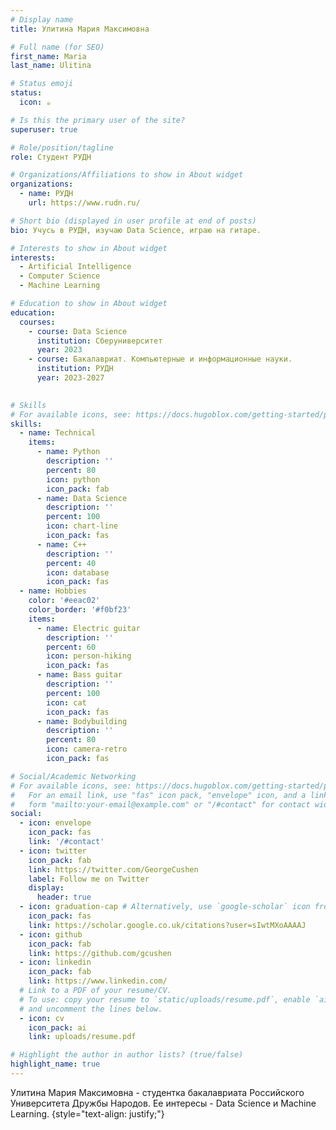 ```yaml
---
# Display name
title: Улитина Мария Максимовна

# Full name (for SEO)
first_name: Maria
last_name: Ulitina

# Status emoji
status:
  icon: ☕️

# Is this the primary user of the site?
superuser: true

# Role/position/tagline
role: Студент РУДН

# Organizations/Affiliations to show in About widget
organizations:
  - name: РУДН
    url: https://www.rudn.ru/

# Short bio (displayed in user profile at end of posts)
bio: Учусь в РУДН, изучаю Data Science, играю на гитаре.

# Interests to show in About widget
interests:
  - Artificial Intelligence
  - Computer Science
  - Machine Learning

# Education to show in About widget
education:
  courses:
    - course: Data Science
      institution: Сберуниверситет
      year: 2023
    - course: Бакалавриат. Компьютерные и информационные науки.
      institution: РУДН
      year: 2023-2027
  

# Skills
# For available icons, see: https://docs.hugoblox.com/getting-started/page-builder/#icons
skills:
  - name: Technical
    items:
      - name: Python
        description: ''
        percent: 80
        icon: python
        icon_pack: fab
      - name: Data Science
        description: ''
        percent: 100
        icon: chart-line
        icon_pack: fas
      - name: С++
        description: ''
        percent: 40
        icon: database
        icon_pack: fas
  - name: Hobbies
    color: '#eeac02'
    color_border: '#f0bf23'
    items:
      - name: Electric guitar
        description: ''
        percent: 60
        icon: person-hiking
        icon_pack: fas
      - name: Bass guitar
        description: ''
        percent: 100
        icon: cat
        icon_pack: fas
      - name: Bodybuilding
        description: ''
        percent: 80
        icon: camera-retro
        icon_pack: fas

# Social/Academic Networking
# For available icons, see: https://docs.hugoblox.com/getting-started/page-builder/#icons
#   For an email link, use "fas" icon pack, "envelope" icon, and a link in the
#   form "mailto:your-email@example.com" or "/#contact" for contact widget.
social:
  - icon: envelope
    icon_pack: fas
    link: '/#contact'
  - icon: twitter
    icon_pack: fab
    link: https://twitter.com/GeorgeCushen
    label: Follow me on Twitter
    display:
      header: true
  - icon: graduation-cap # Alternatively, use `google-scholar` icon from `ai` icon pack
    icon_pack: fas
    link: https://scholar.google.co.uk/citations?user=sIwtMXoAAAAJ
  - icon: github
    icon_pack: fab
    link: https://github.com/gcushen
  - icon: linkedin
    icon_pack: fab
    link: https://www.linkedin.com/
  # Link to a PDF of your resume/CV.
  # To use: copy your resume to `static/uploads/resume.pdf`, enable `ai` icons in `params.yaml`,
  # and uncomment the lines below.
  - icon: cv
    icon_pack: ai
    link: uploads/resume.pdf

# Highlight the author in author lists? (true/false)
highlight_name: true
---
```


Улитина Мария Максимовна - студентка бакалавриата Российского Университета Дружбы Народов. Ее интересы - Data Science и Machine Learning.
{style="text-align: justify;"}
